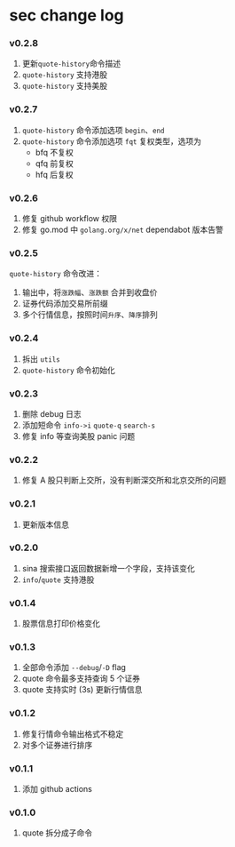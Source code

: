 # sec change log

### v0.2.8

1. 更新`quote-history`命令描述
2. `quote-history` 支持港股
3. `quote-history` 支持美股

### v0.2.7

1. `quote-history` 命令添加选项 `begin`、`end`
2. `quote-history` 命令添加选项 `fqt` 复权类型，选项为
   - bfq 不复权
   - qfq 前复权
   - hfq 后复权

### v0.2.6

1. 修复 github workflow 权限
2. 修复 go.mod 中 `golang.org/x/net` dependabot 版本告警

### v0.2.5

`quote-history` 命令改进：

1. 输出中，将`涨跌幅`、`涨跌额` 合并到收盘价
2. 证券代码添加交易所前缀
3. 多个行情信息，按照时间`升序`、`降序`排列

### v0.2.4

1. 拆出 `utils`
2. `quote-history` 命令初始化

### v0.2.3

1. 删除 debug 日志
2. 添加短命令 `info->i` `quote-q` `search-s`
3. 修复 info 等查询美股 panic 问题

### v0.2.2

1. 修复 A 股只判断上交所，没有判断深交所和北京交所的问题

### v0.2.1

1. 更新版本信息

### v0.2.0

1. sina 搜索接口返回数据新增一个字段，支持该变化
2. `info`/`quote` 支持港股

### v0.1.4

1. 股票信息打印价格变化

### v0.1.3

1. 全部命令添加 `--debug`/`-D` flag
2. quote 命令最多支持查询 5 个证券
3. quote 支持实时 (3s) 更新行情信息

### v0.1.2

1. 修复行情命令输出格式不稳定
2. 对多个证券进行排序

### v0.1.1

1. 添加 github actions

### v0.1.0

1. quote 拆分成子命令
